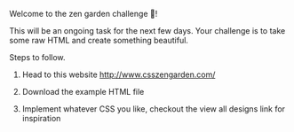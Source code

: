 Welcome to the zen garden challenge 💐!

This will be an ongoing task for the next few days. Your challenge is to take some raw HTML and create something beautiful.

Steps to follow. 

1) Head to this website http://www.csszengarden.com/

2) Download the example HTML file

3) Implement whatever CSS you like, checkout the view all designs link for inspiration